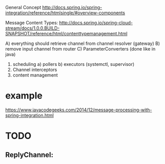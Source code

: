 
General Concept
http://docs.spring.io/spring-integration/reference/htmlsingle/#overview-components

Message Content Types:
http://docs.spring.io/spring-cloud-stream/docs/1.0.0.BUILD-SNAPSHOT/reference/html/contenttypemanagement.html

A) everything should retrieve channel from channel resolver (gateway)
B) remove input channel from router
C) ParameterConverters (done like in java)

1. scheduling
    a) pollers
    b) executors (systemctl, supervisor)
2. Channel interceptors
3. content management

# example
https://www.javacodegeeks.com/2014/12/message-processing-with-spring-integration.html

# TODO

ReplyChannel: 
- 
